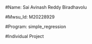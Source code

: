 #Name: Sai Avinash Reddy Biradhavolu

#Mwsu_Id: M20228929

#Program: simple_regression

#Individual Project
